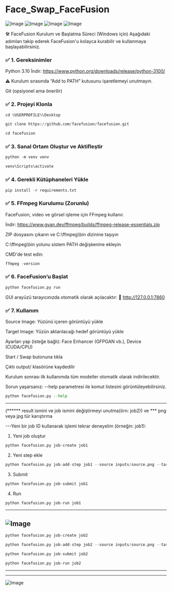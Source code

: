 # Face_Swap_FaceFusion
![Image](https://github.com/user-attachments/assets/02c91744-864e-4252-8729-a5514305e3a5)
![Image](https://github.com/user-attachments/assets/c6b4cb0b-2d74-4925-9094-3e1aa30942ea)
![Image](https://github.com/user-attachments/assets/8412933e-f146-4513-a60b-f217875864ca)
![Image](https://github.com/user-attachments/assets/224ed787-fb24-4cc3-9576-334ac72f567d)


🛠️ FaceFusion Kurulum ve Başlatma Süreci (Windows için)
Aşağıdaki adımları takip ederek FaceFusion'u kolayca kurabilir ve kullanmaya başlayabilirsiniz.

### ✅ 1. Gereksinimler
Python 3.10
İndir: https://www.python.org/downloads/release/python-3100/

⚠️ Kurulum sırasında “Add to PATH” kutusunu işaretlemeyi unutmayın.

Git (opsiyonel ama önerilir)

### ✅ 2. Projeyi Klonla
```python
cd %USERPROFILE%\Desktop
```
```python
git clone https://github.com/facefusion/facefusion.git
```
```python
cd facefusion
```

### ✅ 3. Sanal Ortam Oluştur ve Aktifleştir
```python
python -m venv venv
```
```python
venv\Scripts\activate
```

### ✅ 4. Gerekli Kütüphaneleri Yükle
```python
pip install -r requirements.txt
```

### ✅ 5. FFmpeg Kurulumu (Zorunlu)
FaceFusion, video ve görsel işleme için FFmpeg kullanır.

İndir: https://www.gyan.dev/ffmpeg/builds/ffmpeg-release-essentials.zip

ZIP dosyasını çıkarın ve C:\ffmpeg\bin dizinine taşıyın

C:\ffmpeg\bin yolunu sistem PATH değişkenine ekleyin

CMD'de test edin:

```python
ffmpeg -version
```

### ✅ 6. FaceFusion’u Başlat
```python
python facefusion.py run
```
GUI arayüzü tarayıcınızda otomatik olarak açılacaktır:
🔗 http://127.0.0.1:7860

### ✅ 7. Kullanım
Source Image: Yüzünü içeren görüntüyü yükle

Target Image: Yüzün aktarılacağı hedef görüntüyü yükle

Ayarları yap (isteğe bağlı): Face Enhancer (GFPGAN vb.), Device (CUDA/CPU)

Start / Swap butonuna tıkla

Çıktı output/ klasörüne kaydedilir

Kurulum sonrası ilk kullanımda tüm modeller otomatik olarak indirilecektir.

Sorun yaşarsanız: --help parametresi ile komut listesini görüntüleyebilirsiniz.

```python
python facefusion.py --help
```
---------------------------------------------------------------------------------------------------------------------

(****** result ismini ve job ismini değiştirmeyi unutma(örn: job2)) ve *** png veya jpg tür karıştırma


---Yeni bir job ID kullanarak işlemi tekrar deneyelim (örneğin: job1):

1. Yeni job oluştur
```python
python facefusion.py job-create job1
```

2. Yeni step ekle
```python
python facefusion.py job-add-step job1 --source inputs/source.png --target inputs/target.png --output-path outputs/result1.png  
```
3. Submit
```python
python facefusion.py job-submit job1
```
4. Run
```python
python facefusion.py job-run job1
```
------------------------------------------------------------------------------
![Image](https://github.com/user-attachments/assets/99cf3da7-3e92-45ee-b87d-17f59441d703)
------------------------------------------------------------------------------
```python
python facefusion.py job-create job2
```
```python
python facefusion.py job-add-step job2 --source inputs/source.png --target inputs/target.png --output-path outputs/result2.png
```
```python
python facefusion.py job-submit job2
```
```python
python facefusion.py job-run job2
```
----------------------------------------------------------------------------------------------------------------------
-------------------------------------------------------------------------------------------------------------------
![Image](https://github.com/user-attachments/assets/12aa45ee-a053-4145-b4cf-05f4b88a8888)

